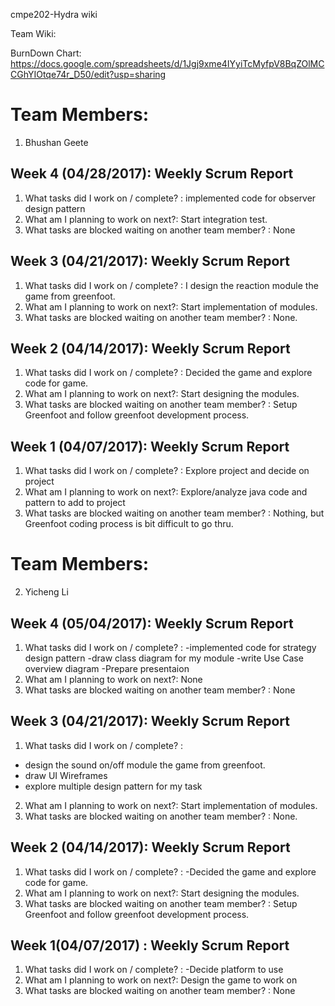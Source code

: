 cmpe202-Hydra wiki

Team Wiki:

BurnDown Chart:
https://docs.google.com/spreadsheets/d/1Jgj9xme4IYyiTcMyfpV8BqZOlMCCGhYIOtqe74r_D50/edit?usp=sharing

# Team Members:
1) Bhushan Geete

## Week 4 (04/28/2017): Weekly Scrum Report

1. What tasks did I work on / complete? : implemented code for observer design pattern
2. What am I planning to work on next?: Start integration test.
3. What tasks are blocked waiting on another team member? : None


## Week 3 (04/21/2017): Weekly Scrum Report

1. What tasks did I work on / complete? :  I design the reaction module the game from greenfoot.
2. What am I planning to work on next?: Start implementation of modules.
3. What tasks are blocked waiting on another team member? : None. 


## Week 2 (04/14/2017): Weekly Scrum Report

1. What tasks did I work on / complete? : Decided the game and explore code for game.
2. What am I planning to work on next?: Start designing the modules.
3. What tasks are blocked waiting on another team member? : Setup Greenfoot and follow  greenfoot development process. 

## Week 1 (04/07/2017): Weekly Scrum Report

1. What tasks did I work on / complete? : Explore project and decide on project
2. What am I planning to work on next?: Explore/analyze java code and pattern to add to project
3. What tasks are blocked waiting on another team member? : Nothing, but Greenfoot coding process is bit difficult to go thru. 


# Team Members:
2) Yicheng Li

## Week 4 (05/04/2017): Weekly Scrum Report

1. What tasks did I work on / complete? : 
 -implemented code for strategy design pattern
 -draw class diagram for my module
 -write Use Case overview diagram
 -Prepare presentaion
2. What am I planning to work on next?: None
3. What tasks are blocked waiting on another team member? : None


## Week 3 (04/21/2017): Weekly Scrum Report

1. What tasks did I work on / complete? : 
 - design the sound on/off module the game from greenfoot.
 - draw UI Wireframes
 - explore multiple design pattern for my task
2. What am I planning to work on next?: Start implementation of modules.
3. What tasks are blocked waiting on another team member? : None. 


## Week 2 (04/14/2017): Weekly Scrum Report

1. What tasks did I work on / complete? : 
 -Decided the game and explore code for game.
2. What am I planning to work on next?: Start designing the modules.
3. What tasks are blocked waiting on another team member? : Setup Greenfoot and follow  greenfoot development process. 



## Week 1(04/07/2017) : Weekly Scrum Report 

1. What tasks did I work on / complete? : 
 -Decide platform to use
2. What am I planning to work on next?: Design the game to work on
3. What tasks are blocked waiting on another team member? : None


